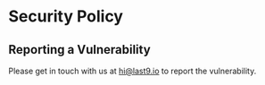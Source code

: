 # Security Policy

## Reporting a Vulnerability

Please get in touch with us at [hi@last9.io](mailto:hi@last9.io) to report the vulnerability.
